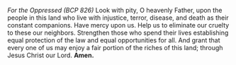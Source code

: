 _For the Oppressed (BCP 826)_
Look with pity, O heavenly Father, upon the people in this land who live with injustice, terror, disease, and death as their constant companions. Have mercy upon us. Help us to eliminate our cruelty to these our neighbors. Strengthen those who spend their lives establishing equal protection of the law and equal opportunities for all. And grant that every one of us may enjoy a fair portion of the riches of this land; through Jesus Christ our Lord. **Amen.**
